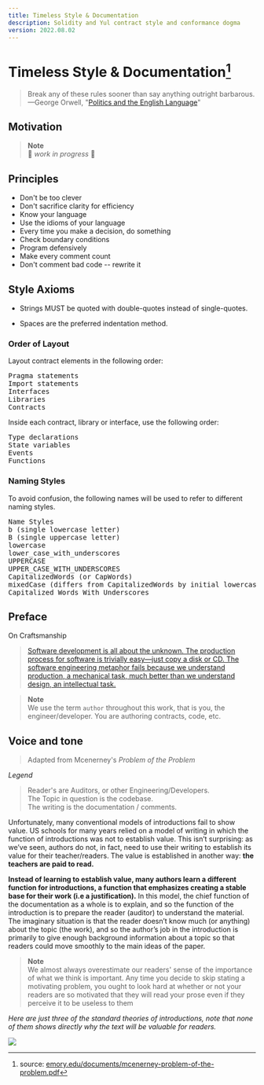 ```yaml
---
title: Timeless Style & Documentation
description: Solidity and Yul contract style and conformance dogma
version: 2022.08.02
---
```


#  Timeless Style & Documentation[^1]

> Break any of these rules sooner than say anything outright barbarous.  <br />
>                     —George Orwell, "[Politics and the English Language](https://www.orwellfoundation.com/the-orwell-foundation/orwell/essays-and-other-works/politics-and-the-english-language/)"
> 


[^1]: source: [emory.edu/documents/mcenerney-problem-of-the-problem.pdf](http://www.writingcenter.emory.edu/documents/mcenerney-problem-of-the-problem.pdf)


## Motivation

> **Note**    
> 🚧 _work in progress_ 🚧

## Principles

- Don't be too clever
- Don't sacrifice clarity for efficiency
- Know your language
- Use the idioms of your language
- Every time you make a decision, do something
- Check boundary conditions
- Program defensively
- Make every comment count
- Don't comment bad code -- rewrite it


## Style Axioms

- Strings MUST be quoted with double-quotes instead of single-quotes.

- Spaces are the preferred indentation method.

### Order of Layout

Layout contract elements in the following order:

<pre>
Pragma statements
Import statements
Interfaces
Libraries
Contracts
</pre>

Inside each contract, library or interface, use the following order:

<pre>
Type declarations
State variables
Events
Functions
</pre>

### Naming Styles

To avoid confusion, the following names will be used to refer to different naming styles.

<pre>Name Styles
b (single lowercase letter)
B (single uppercase letter)
lowercase
lower_case_with_underscores
UPPERCASE
UPPER_CASE_WITH_UNDERSCORES
CapitalizedWords (or CapWords)
mixedCase (differs from CapitalizedWords by initial lowercase character!)
Capitalized_Words_With_Underscores
</pre>

## Preface

On Craftsmanship

> [Software development is all about the unknown. The production process for software is trivially easy—just copy a disk or CD. The software engineering metaphor fails because we understand production, a mechanical task, much better than we understand design, an intellectual task.](https://learning.oreilly.com/library/view/software-craftsmanship-the/0201733862/ch06.html)
>

>**Note** <br />
> We use the term `author` throughout this work, that is you, the engineer/developer. You are authoring contracts, code, etc.



## Voice and tone

> Adapted from Mcenerney's *Problem of the Problem*

*Legend*
> Reader's are Auditors, or other Engineering/Developers.    
> The Topic in question is the codebase.   
> The writing is the documentation / comments.  

Unfortunately, many conventional models of introductions fail to show value.
US schools for many years relied on a model of writing in which the function of
introductions was not to establish value. This isn’t surprising: as we’ve seen, authors do
not, in fact, need to use their writing to establish its value for their teacher/readers. The
value is established in another way: **the teachers are paid to read.**

**Instead of learning to establish value, many authors learn a different function for
introductions, a function that emphasizes creating a stable base for their work (i.e a justification).** In this
model, the chief function of the documentation as a whole is to explain, and so the function of
the introduction is to prepare the reader (auditor) to understand the material. The imaginary
situation is that the reader doesn’t know much (or anything) about the topic (the work), and so
the author’s job in the introduction is primarily to give enough background information about
a topic so that readers could move smoothly to the main ideas of the paper.

>**Note** <br />
> We almost always overestimate our readers' sense of the importance of what we think is important. Any time you decide to skip stating a motivating problem, you ought to look hard at whether or not your readers are so motivated that they will read your prose even if they perceive it to be useless to them

*Here are just three of the standard theories of introductions, note that none of them
shows directly why the text will be valuable for readers.*

![](https://d.pr/i/tukopP.jpeg)

